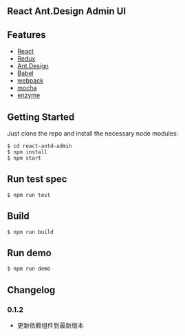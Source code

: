## React Ant.Design Admin UI

## Features

- [React](https://facebook.github.io/react/)
- [Redux](https://github.com/reactjs/redux)
- [Ant.Design](http://ant.design/)
- [Babel](https://babeljs.io/)
- [webpack](https://webpack.github.io/)
- [mocha](https://mochajs.org/)
- [enzyme](https://github.com/airbnb/enzyme)

## Getting Started

Just clone the repo and install the necessary node modules:

```shell
$ cd react-antd-admin
$ npm install
$ npm start
```

## Run test spec

```shell
$ npm run test
```

## Build

```shell
$ npm run build
```

## Run demo

```shell
$ npm run demo
```

## Changelog

### 0.1.2
* 更新依赖组件到最新版本
